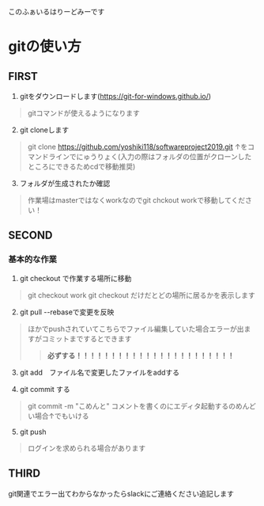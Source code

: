 このふぁいるはりーどみーです

# gitの使い方
  ## FIRST
  1. gitをダウンロードします(https://git-for-windows.github.io/)
  > gitコマンドが使えるようになります

  2. git cloneします
  >git clone https://github.com/yoshiki118/softwareproject2019.git
  >↑をコマンドラインでにゅうりょく(入力の際はフォルダの位置がクローンしたところにできるためcdで移動推奨)

  3. フォルダが生成されたか確認
  > 作業場はmasterではなくworkなのでgit chckout workで移動してください！

  ## SECOND
  ### 基本的な作業
  1. git checkout で作業する場所に移動
  > git checkout work
  > git checkout だけだとどの場所に居るかを表示します

  2. git pull --rebaseで変更を反映
  > ほかでpushされていてこちらでファイル編集していた場合エラーが出ますがコミットまでするとできます
  >> **必ずする！！！！！！！！！！！！！！！！！！！！！！！**

  3. git add　ファイル名で変更したファイルをaddする

  4. git commit する
  >git commit -m "こめんと"
  >コメントを書くのにエディタ起動するのめんどい場合↑でもいける

  5. git push
  > ログインを求められる場合があります

  ## THIRD
  git関連でエラー出てわからなかったらslackにご連絡ください追記します
